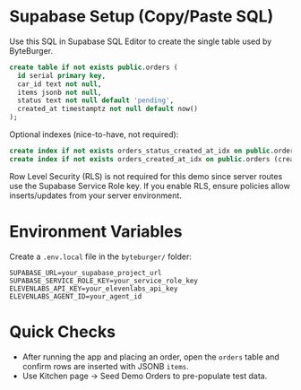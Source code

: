 # Supabase Setup (Copy/Paste SQL)

Use this SQL in Supabase SQL Editor to create the single table used by ByteBurger.

```sql
create table if not exists public.orders (
  id serial primary key,
  car_id text not null,
  items jsonb not null,
  status text not null default 'pending',
  created_at timestamptz not null default now()
);
```

Optional indexes (nice-to-have, not required):

```sql
create index if not exists orders_status_created_at_idx on public.orders (status, created_at desc);
create index if not exists orders_created_at_idx on public.orders (created_at desc);
```

Row Level Security (RLS) is not required for this demo since server routes use the Supabase Service Role key. If you enable RLS, ensure policies allow inserts/updates from your server environment.

# Environment Variables

Create a `.env.local` file in the `byteburger/` folder:

```
SUPABASE_URL=your_supabase_project_url
SUPABASE_SERVICE_ROLE_KEY=your_service_role_key
ELEVENLABS_API_KEY=your_elevenlabs_api_key
ELEVENLABS_AGENT_ID=your_agent_id
```

# Quick Checks

- After running the app and placing an order, open the `orders` table and confirm rows are inserted with JSONB `items`.
- Use Kitchen page → Seed Demo Orders to pre-populate test data.
